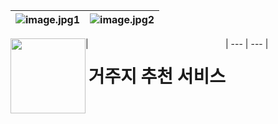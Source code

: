 ![image.jpg1](https://steemitimages.com/0x0/https://static.tasteem.io/uploads/image/image/7289/content_994dbe3f-631b-4f76-9ee1-751c87c668dd.jpeg) |![image.jpg2](https://steemitimages.com/0x0/https://static.tasteem.io/uploads/image/image/7293/content_994dbe3f-631b-4f76-9ee1-751c87c668dd.jpeg)
--- | --- | 

<div style="display: flex; align-items: left;">
  <img src="https://github.com/user-attachments/assets/f521acdb-4507-4aee-8abd-ac88f80318bb" width="120" height="120"> |<h1>거주지 추천 서비스</h1>|
  --- | --- |
</div>
